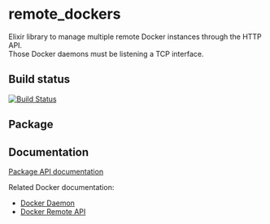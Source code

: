 # remote_dockers
Elixir library to manage multiple remote Docker instances through the HTTP API.  
Those Docker daemons must be listening a TCP interface.

## Build status
[![Build Status](https://travis-ci.org/FTV-Subtil/ex_remote_dockers.svg?branch=master)](https://travis-ci.org/FTV-Subtil/ex_remote_dockers)

## Package
## Documentation
[Package API documentation](https://hexdocs.pm/remote_dockers/RemoteDockers.html)

Related Docker documentation:
 * [Docker Daemon](https://docs.docker.com/engine/reference/commandline/dockerd/#daemon-socket-option)
 * [Docker Remote API](https://docs.docker.com/engine/api/v1.35/)
